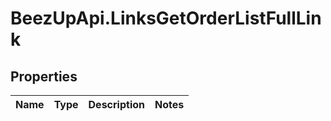 # BeezUpApi.LinksGetOrderListFullLink

## Properties
Name | Type | Description | Notes
------------ | ------------- | ------------- | -------------


